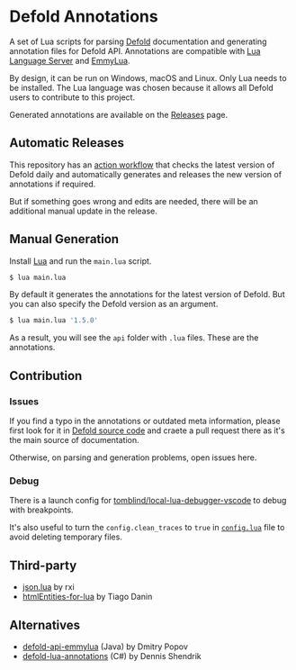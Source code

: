 # Defold Annotations

A set of Lua scripts for parsing [Defold](https://defold.com) documentation and generating annotation files for Defold API. Annotations are compatible with [Lua Language Server](https://github.com/LuaLS/lua-language-server) and [EmmyLua](https://emmylua.github.io/).

By design, it can be run on Windows, macOS and Linux. Only Lua needs to be installed. The Lua language was chosen because it allows all Defold users to contribute to this project.

Generated annotations are available on the [Releases](https://github.com/astrochili/defold-annotations/releases) page. 

## Automatic Releases

This repository has an [action workflow](https://github.com/astrochili/defold-annotations/actions/workflows/release.yml) that checks the latest version of Defold daily and automatically generates and releases the new version of annotations if required.

But if something goes wrong and edits are needed, there will be an additional manual update in the release.

## Manual Generation

Install [Lua](https://www.lua.org/) and run the `main.lua` script.

```sh
$ lua main.lua
```

By default it generates the annotations for the latest version of Defold. But you can also specify the Defold version as an argument.

```sh
$ lua main.lua '1.5.0'
```

As a result, you will see the `api` folder with `.lua` files. These are the annotations.

## Contribution

### Issues

If you find a typo in the annotations or outdated meta information, please first look for it in [Defold source code](https://github.com/defold/defold/tree/master/engine) and craete a pull request there as it's the main source of documentation.

Otherwise, on parsing and generation problems, open issues here.

### Debug

There is a launch config for [tomblind/local-lua-debugger-vscode](https://github.com/tomblind/local-lua-debugger-vscode) to debug with breakpoints.

It's also useful to turn the `config.clean_traces` to `true` in [`config.lua`](https://github.com/astrochili/defold-annotations/blob/639fa58f60687f0a40e702bc56196d0c0c73b5d5/src/config.lua#L15) file to avoid deleting temporary files.

## Third-party

- [json.lua](https://github.com/rxi/json.lua) by rxi
- [htmlEntities-for-lua](https://github.com/TiagoDanin/htmlEntities-for-lua) by Tiago Danin

## Alternatives

- [defold-api-emmylua](https://github.com/d954mas/defold-api-emmylua/) (Java) by Dmitry Popov 
- [defold-lua-annotations](https://github.com/mikatuo/defold-lua-annotations/) (C#) by Dennis Shendrik
